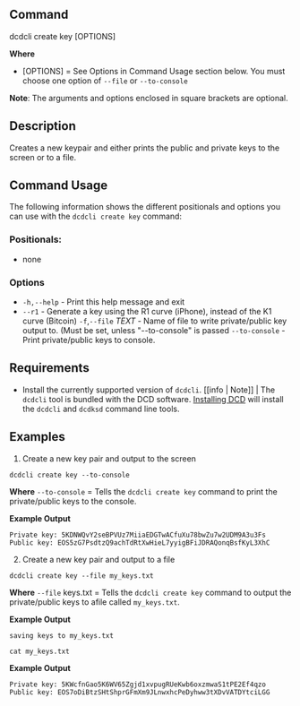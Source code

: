 ## Command
dcdcli create key [OPTIONS]

**Where**
* [OPTIONS] = See Options in Command Usage section below. You must choose one option of `--file` or `--to-console`

**Note**: The arguments and options enclosed in square brackets are optional.

## Description
Creates a new keypair and either prints the public and private keys to the screen or to a file.

## Command Usage
The following information shows the different positionals and options you can use with the `dcdcli create key` command:

### Positionals:
- none
### Options
- `-h,--help` - Print this help message and exit
- `--r1` - Generate a key using the R1 curve (iPhone), instead of the K1 curve (Bitcoin)
`-f`,`--file` _TEXT_ - Name of file to write private/public key output to. (Must be set, unless "--to-console" is passed
`--to-console` - Print private/public keys to console.

## Requirements
* Install the currently supported version of `dcdcli`.
[[info | Note]]
| The `dcdcli` tool is bundled with the DCD software. [Installing DCD](../../00_install/index.md) will install the `dcdcli` and `dcdksd` command line tools.   

## Examples
1. Create a new key pair and output to the screen
```shell
dcdcli create key --to-console
```
**Where**
`--to-console` = Tells the `dcdcli create key` command to print the private/public keys to the console.

**Example Output**
```shell
Private key: 5KDNWQvY2seBPVUz7MiiaEDGTwACfuXu78bwZu7w2UDM9A3u3Fs
Public key: EOS5zG7PsdtzQ9achTdRtXwHieL7yyigBFiJDRAQonqBsfKyL3XhC
```

2. Create a new key pair and output to a file
```shell
dcdcli create key --file my_keys.txt 
```
**Where**
`--file` keys.txt = Tells the `dcdcli create key` command to output the private/public keys to  afile called `my_keys.txt`.

**Example Output**
```shell
saving keys to my_keys.txt
```

```shell
cat my_keys.txt
```

**Example Output**
```shell
Private key: 5KWcfnGao5K6WV65Zgjd1xvpugRUeKwb6oxzmwaS1tPE2Ef4qzo
Public key: EOS7oDiBtzSHtShprGFmXm9JLnwxhcPeDyhww3tXDvVATDYtciLGG
```
